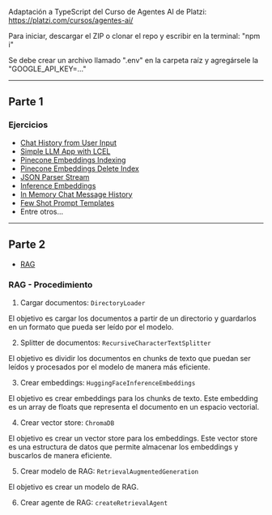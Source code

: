 Adaptación a TypeScript del Curso de Agentes AI de Platzi: https://platzi.com/cursos/agentes-ai/

Para iniciar, descargar el ZIP o clonar el repo y escribir en la terminal: "npm i"

Se debe crear un archivo llamado ".env" en la carpeta raíz y agregársele la "GOOGLE_API_KEY=..."

---

## Parte 1

### Ejercicios

- [Chat History from User Input](./src/partOneExercises/chat-history-from-user-input/index.ts)
- [Simple LLM App with LCEL](./src/partOneExercises/simple-llm-app-with-lcel/index.ts)
- [Pinecone Embeddings Indexing](./src/partOneExercises/pinecone-embeddings-indexing/index.ts)
- [Pinecone Embeddings Delete Index](./src/partOneExercises/pinecone-embeddings-delete-index/index.ts)
- [JSON Parser Stream](./src/partOneExercises/json-parser-stream/index.ts)
- [Inference Embeddings](./src/partOneExercises/inference-embeddings/index.ts)
- [In Memory Chat Message History](./src/partOneExercises/in-memory-chat-message-history/index.ts)
- [Few Shot Prompt Templates](./src/partOneExercises/few-shot-prompt-templates/index.ts)
- Entre otros...

---

## Parte 2

- [RAG](./src/rag/index.ts)

### RAG - Procedimiento

1. Cargar documentos: `DirectoryLoader`

El objetivo es cargar los documentos a partir de un directorio y guardarlos en un 
formato que pueda ser leído por el modelo.

2. Splitter de documentos: `RecursiveCharacterTextSplitter`

El objetivo es dividir los documentos en chunks de texto que puedan ser leídos y 
procesados por el modelo de manera más eficiente.

3. Crear embeddings: `HuggingFaceInferenceEmbeddings`

El objetivo es crear embeddings para los chunks de texto. Este embedding es un array 
de floats que representa el documento en un espacio vectorial.

4. Crear vector store: `ChromaDB`

El objetivo es crear un vector store para los embeddings. Este vector store es una 
estructura de datos que permite almacenar los embeddings y buscarlos de manera 
eficiente.

5. Crear modelo de RAG: `RetrievalAugmentedGeneration`

El objetivo es crear un modelo de RAG.

6. Crear agente de RAG: `createRetrievalAgent`

